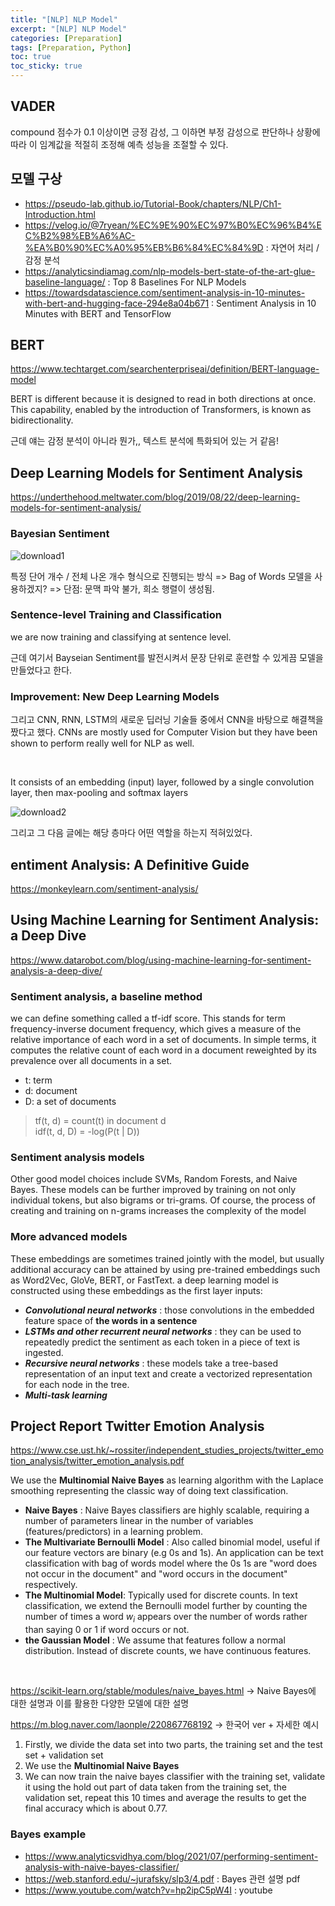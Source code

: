 ```yaml
---
title: "[NLP] NLP Model"
excerpt: "[NLP] NLP Model"
categories: [Preparation]
tags: [Preparation, Python]
toc: true
toc_sticky: true
---
```


## VADER

compound 점수가 0.1 이상이면 긍정 감성, 그 이하면 부정 감성으로 판단하나 상황에 따라 이 임계값을 적절히 조정해 예측 성능을 조절할 수 있다.

## 모델 구상

- <https://pseudo-lab.github.io/Tutorial-Book/chapters/NLP/Ch1-Introduction.html>
- <https://velog.io/@7ryean/%EC%9E%90%EC%97%B0%EC%96%B4%EC%B2%98%EB%A6%AC-%EA%B0%90%EC%A0%95%EB%B6%84%EC%84%9D> : 자연어 처리 / 감정 분석
- <https://analyticsindiamag.com/nlp-models-bert-state-of-the-art-glue-baseline-language/> : Top 8 Baselines For NLP Models
- <https://towardsdatascience.com/sentiment-analysis-in-10-minutes-with-bert-and-hugging-face-294e8a04b671> :
  Sentiment Analysis in 10 Minutes with BERT and TensorFlow

## BERT

<https://www.techtarget.com/searchenterpriseai/definition/BERT-language-model> <br>

BERT is different because it is designed to read in both directions at once. This capability, enabled by the introduction of Transformers, is known as bidirectionality. <br>

근데 얘는 감정 분석이 아니라 뭔가,, 텍스트 분석에 특화되어 있는 거 같음!

## Deep Learning Models for Sentiment Analysis

<https://underthehood.meltwater.com/blog/2019/08/22/deep-learning-models-for-sentiment-analysis/>

### Bayesian Sentiment

![download1](https://user-images.githubusercontent.com/96654391/183996849-1fd261bb-485e-4161-b830-53eab1767945.png)

특정 단어 개수 / 전체 나온 개수 형식으로 진행되는 방식 => Bag of Words 모델을 사용하겠지? => 단점: 문맥 파악 불가, 희소 행렬이 생성됨.

### Sentence-level Training and Classification

we are now training and classifying at sentence level. <br>

근데 여기서 Bayseian Sentiment를 발전시켜서 문장 단위로 훈련할 수 있게끔 모델을 만들었다고 한다.

### Improvement: New Deep Learning Models

그리고 CNN, RNN, LSTM의 새로운 딥러닝 기술들 중에서 CNN을 바탕으로 해결책을 짰다고 했다. CNNs are mostly used for Computer Vision but they have been shown to perform really well for NLP as well.

<br>

It consists of an embedding (input) layer, followed by a single convolution layer, then max-pooling and softmax layers

![download2](https://user-images.githubusercontent.com/96654391/183999560-a8f44b9a-ab36-4607-89ae-de83ee9ae1e7.png)

그리고 그 다음 글에는 해당 층마다 어떤 역할을 하는지 적혀있었다.

## entiment Analysis: A Definitive Guide

<https://monkeylearn.com/sentiment-analysis/>

## Using Machine Learning for Sentiment Analysis: a Deep Dive

<https://www.datarobot.com/blog/using-machine-learning-for-sentiment-analysis-a-deep-dive/>

### Sentiment analysis, a baseline method

we can define something called a tf-idf score. This stands for term frequency-inverse document frequency, which gives a measure of the relative importance of each word in a set of documents. In simple terms, it computes the relative count of each word in a document reweighted by its prevalence over all documents in a set. <br>

- t: term
- d: document
- D: a set of documents <br>

> tf(t, d) = count(t) in document d <br>
> idf(t, d, D) = -log(P(t | D))

### Sentiment analysis models

Other good model choices include SVMs, Random Forests, and Naive Bayes. These models can be further improved by training on not only individual tokens, but also bigrams or tri-grams. Of course, the process of creating and training on n-grams increases the complexity of the model

### More advanced models

These embeddings are sometimes trained jointly with the model, but usually additional accuracy can be attained by using pre-trained embeddings such as Word2Vec, GloVe, BERT, or FastText. a deep learning model is constructed using these embeddings as the first layer inputs:

- **_Convolutional neural networks_** : those convolutions in the embedded feature space of **the words in a sentence**
- **_LSTMs and other recurrent neural networks_** : they can be used to repeatedly predict the sentiment as each token in a piece of text is ingested.
- **_Recursive neural networks_** : these models take a tree-based representation of an input text and create a vectorized representation for each node in the tree.
- **_Multi-task learning_**

## Project Report Twitter Emotion Analysis

<https://www.cse.ust.hk/~rossiter/independent_studies_projects/twitter_emotion_analysis/twitter_emotion_analysis.pdf> <br>

We use the **Multinomial Naive Bayes** as learning algorithm with the Laplace smoothing representing the classic way of doing text classification.

- **Naive Bayes** : Naive Bayes classifiers are highly scalable, requiring a number of parameters linear in the number of variables (features/predictors) in a learning problem.
- **The Multi­variate Bernoulli Model** : Also called binomial model, useful if our feature vectors are binary (e.g 0s and 1s). An application can be text classification with bag of words model where the 0s 1s are "word does not occur in the document" and "word
  occurs in the document" respectively.
- **The Multinomial Model**: Typically used for discrete counts. In text classification, we extend the Bernoulli model further by counting the number of times a word $w_i$ appears over the number of words rather than saying 0 or 1 if word occurs or not.
- **the Gaussian Model** : We assume that features follow a normal distribution. Instead of discrete counts, we have continuous features.

<br>

<https://scikit-learn.org/stable/modules/naive_bayes.html> -> Naive Bayes에 대한 설명과 이를 활용한 다양한 모델에 대한 설명
<br>

<https://m.blog.naver.com/laonple/220867768192> -> 한국어 ver + 자세한 예시

1. Firstly, we divide the data set into two parts, the training set and the test set + validation set
2. We use the **Multinomial Naive Bayes**
3. We can now train the naive bayes classifier with the training set, validate it using the hold out part of data taken from the training set, the validation set, repeat this 10 times and average the results to get the final accuracy which is about 0.77.

### Bayes example

- <https://www.analyticsvidhya.com/blog/2021/07/performing-sentiment-analysis-with-naive-bayes-classifier/>
- <https://web.stanford.edu/~jurafsky/slp3/4.pdf> : Bayes 관련 설명 pdf
- <https://www.youtube.com/watch?v=hp2ipC5pW4I> : youtube
